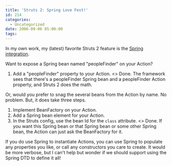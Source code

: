 ```yaml
---
title: 'Struts 2: Spring Love Fest!'
id: 214
categories:
  - Uncategorized
date: 2006-09-06 05:00:00
tags:
---
```


In my own work, my (latest) favorite Struts 2 feature is the [Spring integration](http://cwiki.apache.org/WW/spring.html).

Want to expose a Spring bean named "peopleFinder" on your Action?

1.  Add a "peopleFinder" property to your Action.
&lt;&gt; Done. The framework sees that there's a peopleFinder Spring bean and a peopleFinder Action property, and Struts 2 does the math.

Or, would you prefer to snag the several beans from the Action by name. No problem. But, it does take three steps.

1.  Implement BeanFactory on your Action.
2.  Add a Spring bean element for your Action.
3.  In the Struts config, use the bean Id for the `class` attribute.
&lt;&gt; Done. If you want this Spring bean or that Spring bean or some other Spring bean, the Action can just ask the BeanFactory for it.

If you do use Spring to instantiate Actions, you can use Spring to populate any properties you like, or call any constructors you care to create. It would be more verbose, but I can't help but wonder if we should support using the Spring DTD to define it all!
